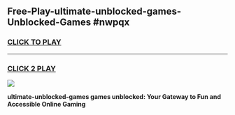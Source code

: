 
## Free-Play-ultimate-unblocked-games-Unblocked-Games #nwpqx
<h3>
<a href="https://news.freeplayer.one?title=ultimate-unblocked-games&ref=8M">CLICK TO PLAY</a></h3>
<hr>

<h3>
<a href="https://news.freeplayer.one?title=ultimate-unblocked-games&ref=8M">CLICK 2 PLAY</a>
  
</h3>

<a href="https://news.freeplayer.one?title=ultimate-unblocked-games&ref=8M"><img src="https://clearcache.store/games.png"></a>


**ultimate-unblocked-games games unblocked: Your Gateway to Fun and Accessible Online Gaming**

